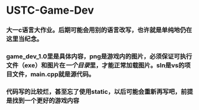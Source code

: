 # USTC-Game-Dev
### 大一c语言大作业。后期可能会用别的语言改写，也许就是单纯地仍在这里当纪念。
### game_dev_1.0里是具体内容，png是游戏内的图片，必须保证可执行文件（exe）和图片在*一个目录*里，才能正常加载图片。sln是vs的项目文件，main.cpp就是源代码。
### 代码写的比较烂，甚至忘了使用static，以后可能会重新再写吧，前提是找到一个更好的游戏内容
